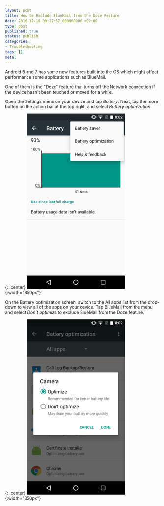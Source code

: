 ```yaml
---
layout: post
title: How to Exclude BlueMail from the Doze Feature
date: 2016-12-18 09:27:57.000000000 +02:00
type: post
published: true
status: publish
categories:
- Troubleshooting
tags: []
meta:
---
```


Android 6 and 7 has some new features built into the OS which might affect performance some applications such as BlueMail.

One of them is the "Doze" feature that turns off the Network connection if the device hasn't been touched or moved for a while.

Open the Settings menu on your device and tap *Battery*. Next, tap the more button on the action bar at the top right, and select *Battery optimization*.

{: .center}
![BlueMail Doze](/assets/BlueMail-Doze.png){:width="350px"}

On the Battery optimization screen, switch to the All apps list from the drop-down to view all of the apps on your device. Tap BlueMail from the menu and select *Don’t optimize* to exclude BlueMail from the Doze feature.

{: .center}
![BlueMail Doze Exclude](/assets/BlueMail-Doze-Exclude.png){:width="350px"}